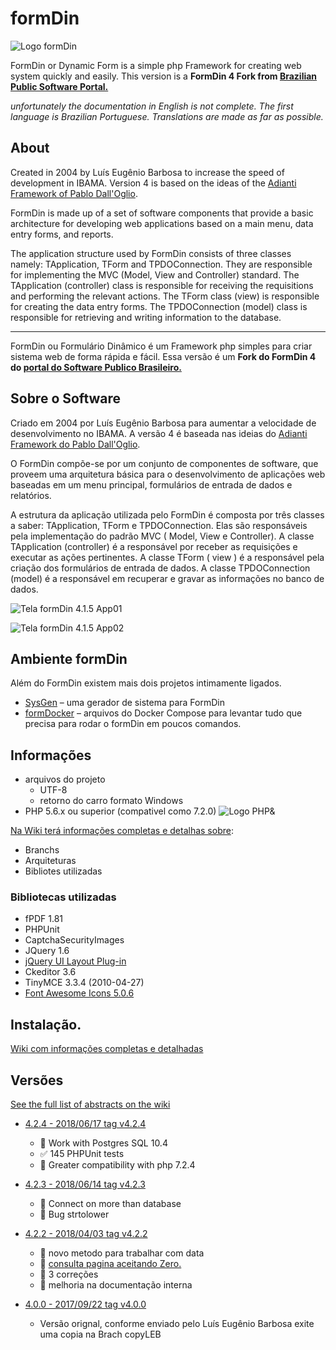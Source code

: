 # formDin

![Logo formDin](https://raw.githubusercontent.com/bjverde/formDin/master/base/imagens/formdin_logo.png)


FormDin or Dynamic Form is a simple php Framework for creating web system quickly and easily.
This version is a **FormDin 4 Fork from [Brazilian Public Software Portal.](https://softwarepublico.gov.br/social/formdin)**

*unfortunately the documentation in English is not complete. The first language is Brazilian Portuguese. Translations are made as far as possible.*


## About

Created in 2004 by Luís Eugênio Barbosa to increase the speed of development in IBAMA. Version 4 is based on the ideas of the [Adianti Framework of Pablo Dall'Oglio](http://www.adianti.com.br/framework-library).

FormDin is made up of a set of software components that provide a basic architecture for developing web applications based on a main menu, data entry forms, and reports.

The application structure used by FormDin consists of three classes namely: TApplication, TForm and TPDOConnection. They are responsible for implementing the MVC (Model, View and Controller) standard. The TApplication (controller) class is responsible for receiving the requisitions and performing the relevant actions. The TForm class (view) is responsible for creating the data entry forms. The TPDOConnection (model) class is responsible for retrieving and writing information to the database.


---

FormDin ou Formulário Dinâmico é um Framework php simples para criar sistema web de forma rápida e fácil.
Essa versão é um **Fork do FormDin 4 do [portal do Software Publico Brasileiro.](https://softwarepublico.gov.br/social/formdin)**



## Sobre o Software

Criado em 2004 por Luís Eugênio Barbosa para aumentar a velocidade de desenvolvimento no IBAMA. A versão 4 é baseada nas ideias do [Adianti Framework do Pablo Dall'Oglio](http://www.adianti.com.br/framework-library). 

O FormDin compõe-se por um conjunto de componentes de software, que proveem uma arquitetura básica para o desenvolvimento de aplicações web baseadas em um menu principal, formulários de entrada de dados e relatórios. 

A estrutura da aplicação utilizada pelo FormDin é composta por três classes a saber: TApplication, TForm e TPDOConnection. Elas são responsáveis pela implementação do padrão MVC ( Model, View e Controller). A classe TApplication (controller) é a responsável por receber as requisições e executar as ações pertinentes. A classe TForm ( view ) é a responsável pela criação dos formulários de entrada de dados. A classe TPDOConnection (model) é a responsável em recuperar e gravar as informações no banco de dados.


![Tela formDin 4.1.5 App01](https://raw.githubusercontent.com/bjverde/formDin/utf8/documents/img/screenshot-2018-2-4_APPEV1_01.png)


![Tela formDin 4.1.5 App02](https://raw.githubusercontent.com/bjverde/formDin/utf8/documents/img/screenshot-2018-2-4_APPEV2_01.png)


## Ambiente formDin
Além do FormDin existem mais dois projetos intimamente ligados.

* [SysGen](https://github.com/bjverde/sysgen) – uma gerador de sistema para FormDin 
* [formDocker](https://github.com/bjverde/formDocker) – arquivos do Docker Compose para levantar tudo que precisa para rodar o formDin em poucos comandos.

## Informações

* arquivos do projeto
    * UTF-8 
    * retorno do carro formato Windows
* PHP 5.6.x ou superior (compativel como 7.2.0)
![Logo PHP&](https://files.phpclasses.org/files/blog/file/php7.png)

[Na Wiki terá informações completas e detalhas sobre](https://github.com/bjverde/formDin/wiki/Informações-técnicas-e-Arquitetura):
* Branchs
* Arquiteturas
* Bibliotes utilizadas


### Bibliotecas utilizadas
* fPDF 1.81
* PHPUnit
* CaptchaSecurityImages 
* JQuery 1.6
* [jQuery UI Layout Plug-in](http://layout.jquery-dev.com/demos.cfm)
* Ckeditor 3.6
* TinyMCE 3.3.4 (2010-04-27)
* [Font Awesome Icons 5.0.6](https://fontawesome.com/icons?d=gallery) 

## Instalação.

[Wiki com informações completas e detalhadas](https://github.com/bjverde/formDin/wiki)

## Versões
[See the full list of abstracts on the wiki](https://github.com/bjverde/formDin/wiki/Vers%C3%B5es-e-versionamento)

* [4.2.4 - 2018/06/17 tag v4.2.4](https://github.com/bjverde/formDin/releases/tag/v4.2.4)
   * :hammer: Work with Postgres SQL 10.4
   * :white_check_mark: 145 PHPUnit tests
   * :bug: Greater compatibility with php 7.2.4

* [4.2.3 - 2018/06/14 tag v4.2.3](https://github.com/bjverde/formDin/releases/tag/v4.2.3)
   * :hammer: Connect on more than database
   * :bug: Bug strtolower

* [4.2.2 - 2018/04/03 tag v4.2.2](https://github.com/bjverde/formDin/releases/tag/v4.2.2)
   * :hammer: novo metodo para trabalhar com data
   * :hammer: [consulta pagina aceitando Zero.](https://github.com/bjverde/formDin/commit/fb05317219c28e8b25aa9ee8f768989e2c44c86d)
   * :bug: 3 correções
   * :memo: melhoria na documentação interna

* [4.0.0 - 2017/09/22 tag v4.0.0](https://github.com/bjverde/formDin/releases/tag/v4.0.0) 
   * Versão orignal, conforme enviado pelo Luís Eugênio Barbosa exite uma copia na Brach copyLEB 
